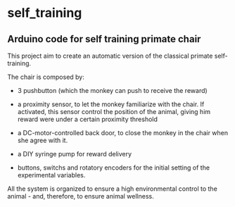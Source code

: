 # self_training

## Arduino code for self training primate chair


This project aim to create an automatic version of the classical primate self-training.

The chair is composed by:

- 3 pushbutton (which the monkey can push to receive the reward)

- a proximity sensor, to let the monkey familiarize with the chair. If activated, this sensor control the position of the animal, giving      him reward were under a certain proximity threshold

- a DC-motor-controlled back door, to close the monkey in the chair when she agree with it.

- a DIY syringe pump for reward delivery

- buttons, switchs and rotatory encoders for the initial setting of the experimental variables.


All the system is organized to ensure a high environmental control to the animal - and, therefore, to ensure animal wellness.
